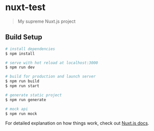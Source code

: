 # nuxt-test

> My supreme Nuxt.js project

## Build Setup

```bash
# install dependencies
$ npm install

# serve with hot reload at localhost:3000
$ npm run dev

# build for production and launch server
$ npm run build
$ npm run start

# generate static project
$ npm run generate

# mock api
$ npm run mock
```

For detailed explanation on how things work, check out [Nuxt.js docs](https://nuxtjs.org).
